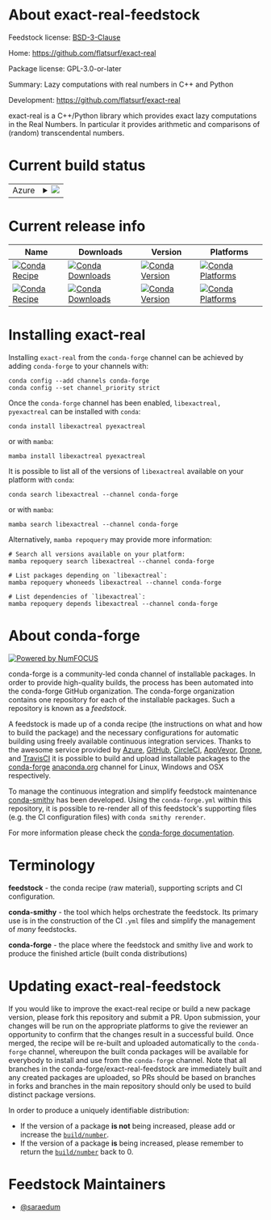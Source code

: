 About exact-real-feedstock
==========================

Feedstock license: [BSD-3-Clause](https://github.com/conda-forge/exact-real-feedstock/blob/main/LICENSE.txt)

Home: https://github.com/flatsurf/exact-real

Package license: GPL-3.0-or-later

Summary: Lazy computations with real numbers in C++ and Python

Development: https://github.com/flatsurf/exact-real

exact-real is a C++/Python library which provides exact lazy computations
in the Real Numbers. In particular it provides arithmetic and comparisons
of (random) transcendental numbers.


Current build status
====================


<table>
    
  <tr>
    <td>Azure</td>
    <td>
      <details>
        <summary>
          <a href="https://dev.azure.com/conda-forge/feedstock-builds/_build/latest?definitionId=13676&branchName=main">
            <img src="https://dev.azure.com/conda-forge/feedstock-builds/_apis/build/status/exact-real-feedstock?branchName=main">
          </a>
        </summary>
        <table>
          <thead><tr><th>Variant</th><th>Status</th></tr></thead>
          <tbody><tr>
              <td>linux_64_libflint2.9</td>
              <td>
                <a href="https://dev.azure.com/conda-forge/feedstock-builds/_build/latest?definitionId=13676&branchName=main">
                  <img src="https://dev.azure.com/conda-forge/feedstock-builds/_apis/build/status/exact-real-feedstock?branchName=main&jobName=linux&configuration=linux%20linux_64_libflint2.9" alt="variant">
                </a>
              </td>
            </tr><tr>
              <td>linux_64_libflint3.0</td>
              <td>
                <a href="https://dev.azure.com/conda-forge/feedstock-builds/_build/latest?definitionId=13676&branchName=main">
                  <img src="https://dev.azure.com/conda-forge/feedstock-builds/_apis/build/status/exact-real-feedstock?branchName=main&jobName=linux&configuration=linux%20linux_64_libflint3.0" alt="variant">
                </a>
              </td>
            </tr><tr>
              <td>linux_64_libflint3.1</td>
              <td>
                <a href="https://dev.azure.com/conda-forge/feedstock-builds/_build/latest?definitionId=13676&branchName=main">
                  <img src="https://dev.azure.com/conda-forge/feedstock-builds/_apis/build/status/exact-real-feedstock?branchName=main&jobName=linux&configuration=linux%20linux_64_libflint3.1" alt="variant">
                </a>
              </td>
            </tr><tr>
              <td>linux_64_libflint3.2</td>
              <td>
                <a href="https://dev.azure.com/conda-forge/feedstock-builds/_build/latest?definitionId=13676&branchName=main">
                  <img src="https://dev.azure.com/conda-forge/feedstock-builds/_apis/build/status/exact-real-feedstock?branchName=main&jobName=linux&configuration=linux%20linux_64_libflint3.2" alt="variant">
                </a>
              </td>
            </tr><tr>
              <td>osx_64_libflint2.9</td>
              <td>
                <a href="https://dev.azure.com/conda-forge/feedstock-builds/_build/latest?definitionId=13676&branchName=main">
                  <img src="https://dev.azure.com/conda-forge/feedstock-builds/_apis/build/status/exact-real-feedstock?branchName=main&jobName=osx&configuration=osx%20osx_64_libflint2.9" alt="variant">
                </a>
              </td>
            </tr><tr>
              <td>osx_64_libflint3.0</td>
              <td>
                <a href="https://dev.azure.com/conda-forge/feedstock-builds/_build/latest?definitionId=13676&branchName=main">
                  <img src="https://dev.azure.com/conda-forge/feedstock-builds/_apis/build/status/exact-real-feedstock?branchName=main&jobName=osx&configuration=osx%20osx_64_libflint3.0" alt="variant">
                </a>
              </td>
            </tr><tr>
              <td>osx_64_libflint3.1</td>
              <td>
                <a href="https://dev.azure.com/conda-forge/feedstock-builds/_build/latest?definitionId=13676&branchName=main">
                  <img src="https://dev.azure.com/conda-forge/feedstock-builds/_apis/build/status/exact-real-feedstock?branchName=main&jobName=osx&configuration=osx%20osx_64_libflint3.1" alt="variant">
                </a>
              </td>
            </tr><tr>
              <td>osx_64_libflint3.2</td>
              <td>
                <a href="https://dev.azure.com/conda-forge/feedstock-builds/_build/latest?definitionId=13676&branchName=main">
                  <img src="https://dev.azure.com/conda-forge/feedstock-builds/_apis/build/status/exact-real-feedstock?branchName=main&jobName=osx&configuration=osx%20osx_64_libflint3.2" alt="variant">
                </a>
              </td>
            </tr>
          </tbody>
        </table>
      </details>
    </td>
  </tr>
</table>

Current release info
====================

| Name | Downloads | Version | Platforms |
| --- | --- | --- | --- |
| [![Conda Recipe](https://img.shields.io/badge/recipe-libexactreal-green.svg)](https://anaconda.org/conda-forge/libexactreal) | [![Conda Downloads](https://img.shields.io/conda/dn/conda-forge/libexactreal.svg)](https://anaconda.org/conda-forge/libexactreal) | [![Conda Version](https://img.shields.io/conda/vn/conda-forge/libexactreal.svg)](https://anaconda.org/conda-forge/libexactreal) | [![Conda Platforms](https://img.shields.io/conda/pn/conda-forge/libexactreal.svg)](https://anaconda.org/conda-forge/libexactreal) |
| [![Conda Recipe](https://img.shields.io/badge/recipe-pyexactreal-green.svg)](https://anaconda.org/conda-forge/pyexactreal) | [![Conda Downloads](https://img.shields.io/conda/dn/conda-forge/pyexactreal.svg)](https://anaconda.org/conda-forge/pyexactreal) | [![Conda Version](https://img.shields.io/conda/vn/conda-forge/pyexactreal.svg)](https://anaconda.org/conda-forge/pyexactreal) | [![Conda Platforms](https://img.shields.io/conda/pn/conda-forge/pyexactreal.svg)](https://anaconda.org/conda-forge/pyexactreal) |

Installing exact-real
=====================

Installing `exact-real` from the `conda-forge` channel can be achieved by adding `conda-forge` to your channels with:

```
conda config --add channels conda-forge
conda config --set channel_priority strict
```

Once the `conda-forge` channel has been enabled, `libexactreal, pyexactreal` can be installed with `conda`:

```
conda install libexactreal pyexactreal
```

or with `mamba`:

```
mamba install libexactreal pyexactreal
```

It is possible to list all of the versions of `libexactreal` available on your platform with `conda`:

```
conda search libexactreal --channel conda-forge
```

or with `mamba`:

```
mamba search libexactreal --channel conda-forge
```

Alternatively, `mamba repoquery` may provide more information:

```
# Search all versions available on your platform:
mamba repoquery search libexactreal --channel conda-forge

# List packages depending on `libexactreal`:
mamba repoquery whoneeds libexactreal --channel conda-forge

# List dependencies of `libexactreal`:
mamba repoquery depends libexactreal --channel conda-forge
```


About conda-forge
=================

[![Powered by
NumFOCUS](https://img.shields.io/badge/powered%20by-NumFOCUS-orange.svg?style=flat&colorA=E1523D&colorB=007D8A)](https://numfocus.org)

conda-forge is a community-led conda channel of installable packages.
In order to provide high-quality builds, the process has been automated into the
conda-forge GitHub organization. The conda-forge organization contains one repository
for each of the installable packages. Such a repository is known as a *feedstock*.

A feedstock is made up of a conda recipe (the instructions on what and how to build
the package) and the necessary configurations for automatic building using freely
available continuous integration services. Thanks to the awesome service provided by
[Azure](https://azure.microsoft.com/en-us/services/devops/), [GitHub](https://github.com/),
[CircleCI](https://circleci.com/), [AppVeyor](https://www.appveyor.com/),
[Drone](https://cloud.drone.io/welcome), and [TravisCI](https://travis-ci.com/)
it is possible to build and upload installable packages to the
[conda-forge](https://anaconda.org/conda-forge) [anaconda.org](https://anaconda.org/)
channel for Linux, Windows and OSX respectively.

To manage the continuous integration and simplify feedstock maintenance
[conda-smithy](https://github.com/conda-forge/conda-smithy) has been developed.
Using the ``conda-forge.yml`` within this repository, it is possible to re-render all of
this feedstock's supporting files (e.g. the CI configuration files) with ``conda smithy rerender``.

For more information please check the [conda-forge documentation](https://conda-forge.org/docs/).

Terminology
===========

**feedstock** - the conda recipe (raw material), supporting scripts and CI configuration.

**conda-smithy** - the tool which helps orchestrate the feedstock.
                   Its primary use is in the construction of the CI ``.yml`` files
                   and simplify the management of *many* feedstocks.

**conda-forge** - the place where the feedstock and smithy live and work to
                  produce the finished article (built conda distributions)


Updating exact-real-feedstock
=============================

If you would like to improve the exact-real recipe or build a new
package version, please fork this repository and submit a PR. Upon submission,
your changes will be run on the appropriate platforms to give the reviewer an
opportunity to confirm that the changes result in a successful build. Once
merged, the recipe will be re-built and uploaded automatically to the
`conda-forge` channel, whereupon the built conda packages will be available for
everybody to install and use from the `conda-forge` channel.
Note that all branches in the conda-forge/exact-real-feedstock are
immediately built and any created packages are uploaded, so PRs should be based
on branches in forks and branches in the main repository should only be used to
build distinct package versions.

In order to produce a uniquely identifiable distribution:
 * If the version of a package **is not** being increased, please add or increase
   the [``build/number``](https://docs.conda.io/projects/conda-build/en/latest/resources/define-metadata.html#build-number-and-string).
 * If the version of a package **is** being increased, please remember to return
   the [``build/number``](https://docs.conda.io/projects/conda-build/en/latest/resources/define-metadata.html#build-number-and-string)
   back to 0.

Feedstock Maintainers
=====================

* [@saraedum](https://github.com/saraedum/)


